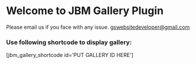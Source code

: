 # Welcome to JBM Gallery Plugin

Please email us if you face with any issue. gswebsitedeveloper@gmail.com

### Use following shortcode to display gallery:
[jbm_gallery_shortcode id='PUT GALLERY ID HERE']